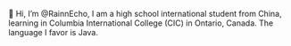 👋 Hi, I’m @RainnEcho, I am a high school international student from China, learning in Columbia International College (CIC) in Ontario, Canada. The language I favor is Java.
<!---
RainnEcho/RainnEcho is a ✨ special ✨ repository because its `README.md` (this file) appears on your GitHub profile.
You can click the Preview link to take a look at your changes.
--->
